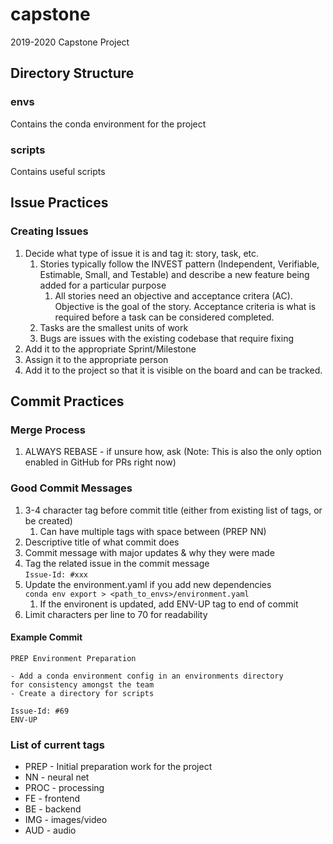 # capstone
2019-2020 Capstone Project

## Directory Structure

### envs
Contains the conda environment for the project

### scripts
Contains useful scripts


## Issue Practices
### Creating Issues
1. Decide what type of issue it is and tag it: story, task, etc.
    1. Stories typically follow the INVEST pattern (Independent, Verifiable, Estimable, Small, and Testable) and describe a new feature being added for a particular purpose
        1. All stories need an objective and acceptance critera (AC). Objective is the goal of the story. Acceptance criteria is what is required before a task can be considered completed.
    1. Tasks are the smallest units of work
    1. Bugs are issues with the existing codebase that require fixing
1. Add it to the appropriate Sprint/Milestone
1. Assign it to the appropriate person
1. Add it to the project so that it is visible on the board and can be tracked.

## Commit Practices

### Merge Process
1. ALWAYS REBASE - if unsure how, ask (Note: This is also the only option enabled in GitHub for PRs right now)

### Good Commit Messages
1. 3-4 character tag before commit title (either from existing list of tags, or be created)
    1. Can have multiple tags with space between (PREP NN)
1. Descriptive title of what commit does
1. Commit message with major updates & why they were made
1. Tag the related issue in the commit message</br>
`Issue-Id: #xxx`
1. Update the environment.yaml if you add new dependencies</br>
`conda env export > <path_to_envs>/environment.yaml`
    1. If the environent is updated, add ENV-UP tag to end of commit
1. Limit characters per line to 70 for readability


#### Example Commit
```
PREP Environment Preparation

- Add a conda environment config in an environments directory
for consistency amongst the team
- Create a directory for scripts

Issue-Id: #69
ENV-UP
```

### List of current tags
- PREP - Initial preparation work for the project
- NN - neural net
- PROC - processing
- FE - frontend
- BE - backend
- IMG - images/video 
- AUD - audio
